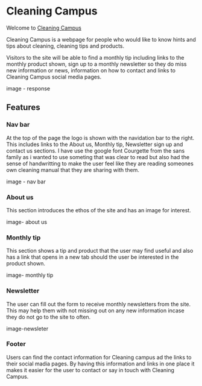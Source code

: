 # Cleaning Campus

Welcome to [Cleaning Campus](https://stacd.github.io/Cleaning-Campus/index.html)

Cleaning Campus is a webpage for people who would like to know hints and tips about
cleaning, cleaning tips and products.

Visitors to the site will be able to find a monthly tip including links to the monthly
product shown, sign up to a monthly newsletter so they do miss new information or news,
information on how to contact and links to Cleaning Campus social media pages.

image - response

## Features

### Nav bar
At the top of the page the logo is shown with the navidation bar to the right. This includes links to the
About us, Monthly tip, Newsletter sign up and contact us sections. I have use the google font Courgette
from the sans family as i wanted to use someting that was clear to read but also had the sense of handwritting
to make the user feel like they are reading someones own cleaning manual that they are sharing with them.

image - nav bar

### About us
This section introduces the ethos of the site and has an image for interest.

image- about us

### Monthly tip
This section shows a tip and product that the user may find useful and also has a link that opens in a new tab should the user be
interested in the product shown.

image- monthly tip

### Newsletter
The user can fill out the form to receive monthly newsletters from the site.
This may help them with not missing out on any new information incase they do not go to the site to often.

image-newsleter

### Footer
Users can find the contact information for Cleaning campus ad the links to their social madia pages.
By having this information and links in one place it makes it easier for the user to contact or say in touch
with Cleaning Campus.
